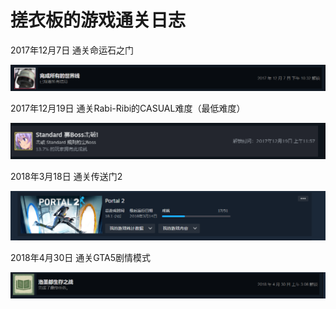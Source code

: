 # 搓衣板的游戏通关日志

2017年12月7日 通关命运石之门

![image](https://github.com/cyb146/game_history/blob/main/image/001STEINS%3BGATE-20171207.PNG)

2017年12月19日 通关Rabi-Ribi的CASUAL难度（最低难度）

![image](https://github.com/cyb146/game_history/blob/main/image/002rabi-ribi-20171219.PNG)

2018年3月18日 通关传送门2

![image](https://github.com/cyb146/game_history/blob/main/image/003Portal%202-20180314.PNG)

2018年4月30日 通关GTA5剧情模式

![image](https://github.com/cyb146/game_history/blob/main/image/004GTA5-20180430.PNG)
